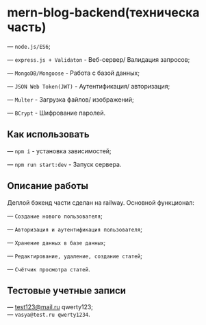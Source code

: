 # mern-blog-backend(техническа часть)
— `node.js/ES6`;

— `express.js + Validaton` - Веб-сервер/ Валидация запросов;

— `MongoDB/Mongoose` - Работа с базой данных;

— `JSON Web Token(JWT)` - Аутентификация/ авторизация;

— `Multer` - Загрузка файлов/ изображений;

— `BCrypt` - Шифрование паролей.

## Как использовать

— `npm i` - установка зависимостей;

— `npm run start:dev` - Запуск сервера.

## Описание работы

Деплой бэкенд части сделан на railway. Основной функционал:

— `Создание нового пользователя`;

— `Авторизация и аутентификация пользователя`;

— `Хранение данных в базе данных`;

— `Редактирование, удаление, создание статей`;

— `Счётчик просмотра статей`.

## Тестовые учетные записи

— test123@mail.ru
qwerty123;<br>
— `vasya@test.ru
qwerty1234`.<br>

